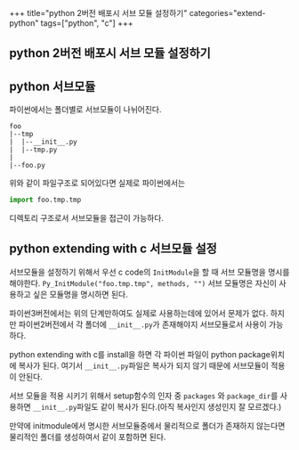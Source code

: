 +++
title="python 2버전 배포시 서브 모듈 설정하기"
categories="extend-python"
tags=["python", "c"]
+++
## python 2버전 배포시 서브 모듈 설정하기
## python 서브모듈
파이썬에서는 폴더별로 서브모듈이 나뉘어진다.
```
foo
|--tmp
|  |--__init__.py
|  |--tmp.py
|
|--foo.py
```
위와 같이 파일구조로 되어있다면 실제로 파이썬에서는 
```python
import foo.tmp.tmp
```
디렉토리 구조로서 서브모듈을 접근이 가능하다.

## python extending with c 서브모듈 설정
서브모듈을 설정하기 위해서 우선 c code의 `InitModule`을 할 때 서브 모듈명을 명시를 해야한다.
`Py_InitModule("foo.tmp.tmp", methods, "")`
서브 모듈명은 자신이 사용하고 싶은 모듈명을 명시하면 된다.

파이썬3버전에서는 위의 단계만하여도 실제로 사용하는데에 있어서 문제가 없다.
하지만 파이썬2버전에서 각 폴더에 `__init__.py`가 존재해야지 서브모듈로서 사용이 가능하다.

python extending with c를 install을 하면 각 파이썬 파일이 python package위치에 복사가 된다. 여기서 `__init__.py`파일은 복사가 되지 않기 때문에 서브모듈이 적용이 안된다.

서브 모듈을 적용 시키기 위해서 setup함수의 인자 중 `packages` 와 `package_dir`를 사용하면 `__init__.py`파일도 같이 복사가 된다.(아직 복사인지 생성인지 잘 모르겠다.)

만약에 initmodule에서 명시한 서브모듈중에서 물리적으로 폴더가 존재하지 않는다면 물리적인 폴더를 생성하여서 같이 포함하면 된다.